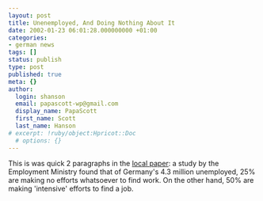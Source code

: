 ```yaml
---
layout: post
title: Unenemployed, And Doing Nothing About It
date: 2002-01-23 06:01:28.000000000 +01:00
categories:
- german news
tags: []
status: publish
type: post
published: true
meta: {}
author:
  login: shanson
  email: papascott-wp@gmail.com
  display_name: PapaScott
  first_name: Scott
  last_name: Hanson
# excerpt: !ruby/object:Hpricot::Doc
  # options: {}
---
```

<p>This is was quick 2 paragraphs in the <a href="http://www.abendblatt.de/contents/ha/news/politik/html/220102/01ARB226.HTM">local paper</a>: a study by the Employment Ministry found that of Germany's 4.3 million unemployed, 25% are making no efforts whatsoever to find work. On the other hand, 50% are making 'intensive' efforts to find a job.</p>
